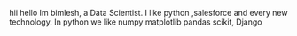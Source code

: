 hii hello
Im bimlesh, a Data Scientist. 
I like python ,salesforce and  every new technology.
In python we like numpy matplotlib pandas scikit, Django

